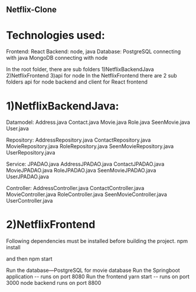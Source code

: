 ## Netflix-Clone
# Technologies used:
Frontend: React
Backend: node, java
Database: PostgreSQL connecting with java
          MongoDB connecting with node

In the root folder, there are sub folders
1)NetflixBackendJava
2)NetflixFrontend
3)api for node
      In the NetflixFrontend there are 2 sub folders api for node backend and client for React frontend

# 1)NetflixBackendJava:
Datamodel:
    Address.java
    Contact.java
    Movie.java
    Role.java
    SeenMovie.java
    User.java

Repository:
     AddressRepository.java
     ContactRepository.java
     MovieRepository.java
     RoleRepository.java
     SeenMovieRepository.java
     UserRepository.java

Service:
     JPADAO.java
     AddressJPADAO.java
     ContactJPADAO.java
     MovieJPADAO.java
     RoleJPADAO.java
     SeenMovieJPADAO.java
     UserJPADAO.java
     
Controller:
      AddressController.java
      ContactController.java
      MovieController.java
      RoleController.java
      SeenMovieController.java
      UserController.java
    

# 2)NetflixFrontend
Following dependencies must be installed before building the project.
    npm install
 
 and then npm start 

Run the database—PostgreSQL for movie database
Run the Springboot application  -- runs on port 8080
Run the frontend yarn start -- runs on port 3000
node backend runs on port 8800

